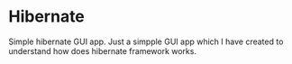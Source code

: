 # Hibernate
Simple hibernate GUI app. 
Just a simpple GUI app which I have created to understand how does hibernate framework works. 
